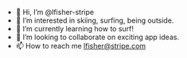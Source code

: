 - 👋 Hi, I’m @lfisher-stripe
- 👀 I’m interested in skiing, surfing, being outside.
- 🌱 I’m currently learning how to surf!
- 💞️ I’m looking to collaborate on exciting app ideas.
- 📫 How to reach me lfisher@stripe.com

<!---
lfisher-stripe/lfisher-stripe is a ✨ special ✨ repository because its `README.md` (this file) appears on your GitHub profile.
You can click the Preview link to take a look at your changes.
--->
